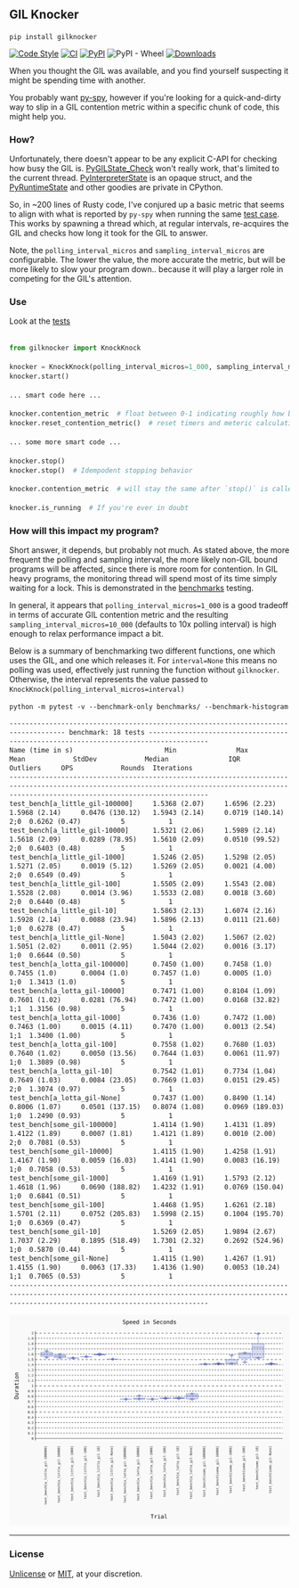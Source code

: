 ## GIL Knocker


`pip install gilknocker`


[![Code Style](https://img.shields.io/badge/code%20style-black-000000.svg)](https://github.com/python/black)
[![CI](https://github.com/milesgranger/gilknocker/actions/workflows/CI.yml/badge.svg?branch=main)](https://github.com/milesgranger/gilknocker/actions/workflows/CI.yml)
[![PyPI](https://img.shields.io/pypi/v/gilknocker.svg)](https://pypi.org/project/gilknocker)
![PyPI - Wheel](https://img.shields.io/pypi/wheel/gilknocker)
[![Downloads](https://pepy.tech/badge/gilknocker/month)](https://pepy.tech/project/gilknocker)


When you thought the GIL was available, and you find yourself suspecting it might be spending time
with another. 

You probably want [py-spy](https://github.com/benfred/py-spy), however if you're
looking for a quick-and-dirty way to slip in a GIL contention metric within a specific
chunk of code, this might help you.

### How?

Unfortunately, there doesn't appear to be any explicit C-API for checking how busy
the GIL is. [PyGILState_Check](https://docs.python.org/3/c-api/init.html#c.PyGILState_Check) 
won't really work, that's limited to the current thread. 
[PyInterpreterState](https://docs.python.org/3/c-api/init.html#c.PyGILState_Check) 
is an opaque struct, and the [PyRuntimeState](https://github.com/python/cpython/blob/main/Include/internal/pycore_pystate.h)
and other goodies are private in CPython.

So, in ~200 lines of Rusty code, I've conjured up a basic metric that seems 
to align with what is reported by `py-spy` when running the same [test case](./tests/test_knockknock.py).
This works by spawning a thread which, at regular intervals, re-acquires the GIL and checks 
how long it took for the GIL to answer.

Note, the `polling_interval_micros` and `sampling_interval_micros` are configurable. The lower the value, the 
more accurate the metric, but will be more likely to slow your
program down.. because it will play a larger role in competing for the GIL's attention.

### Use

Look at the [tests](./tests)

```python

from gilknocker import KnockKnock

knocker = KnockKnock(polling_interval_micros=1_000, sampling_interval_micros=10_000, timeout_secs=1)
knocker.start()

... smart code here ...

knocker.contention_metric  # float between 0-1 indicating roughly how busy the GIL was.
knocker.reset_contention_metric()  # reset timers and meteric calculation

... some more smart code ...

knocker.stop()
knocker.stop()  # Idempodent stopping behavior

knocker.contention_metric  # will stay the same after `stop()` is called.

knocker.is_running  # If you're ever in doubt

```

### How will this impact my program?

Short answer, it depends, but probably not much. As stated above, the more frequent the 
polling and sampling interval, the more likely non-GIL bound programs will be affected, since there is 
more room for contention. In GIL heavy programs, the monitoring thread will spend most of its 
time simply waiting for a lock. This is demonstrated in the [benchmarks](./benchmarks) testing.

In general, it appears that `polling_interval_micros=1_000` is a good tradeoff in terms of accurate
GIL contention metric and the resulting `sampling_interval_micros=10_000` (defaults to 10x polling interval)
is high enough to relax performance impact a bit.

Below is a summary of benchmarking two different 
functions, one which uses the GIL, and one which releases it. For `interval=None` this means 
no polling was used, effectively just running the function without `gilknocker`. Otherwise, 
the interval represents the value passed to `KnockKnock(polling_interval_micros=interval)`

`python -m pytest -v --benchmark-only benchmarks/ --benchmark-histogram`

```
------------------------------------------------------------------------------------ benchmark: 18 tests -------------------------------------------------------------------------------------
Name (time in s)                       Min               Max              Mean            StdDev            Median               IQR            Outliers     OPS            Rounds  Iterations
----------------------------------------------------------------------------------------------------------------------------------------------------------------------------------------------
test_bench[a_little_gil-100000]     1.5368 (2.07)     1.6596 (2.23)     1.5968 (2.14)     0.0476 (130.12)   1.5943 (2.14)     0.0719 (140.14)        2;0  0.6262 (0.47)          5           1
test_bench[a_little_gil-10000]      1.5321 (2.06)     1.5989 (2.14)     1.5618 (2.09)     0.0289 (78.95)    1.5610 (2.09)     0.0510 (99.52)         2;0  0.6403 (0.48)          5           1
test_bench[a_little_gil-1000]       1.5246 (2.05)     1.5298 (2.05)     1.5271 (2.05)     0.0019 (5.12)     1.5269 (2.05)     0.0021 (4.00)          2;0  0.6549 (0.49)          5           1
test_bench[a_little_gil-100]        1.5505 (2.09)     1.5543 (2.08)     1.5528 (2.08)     0.0014 (3.96)     1.5533 (2.08)     0.0018 (3.60)          2;0  0.6440 (0.48)          5           1
test_bench[a_little_gil-10]         1.5863 (2.13)     1.6074 (2.16)     1.5928 (2.14)     0.0088 (23.94)    1.5896 (2.13)     0.0111 (21.60)         1;0  0.6278 (0.47)          5           1
test_bench[a_little_gil-None]       1.5043 (2.02)     1.5067 (2.02)     1.5051 (2.02)     0.0011 (2.95)     1.5044 (2.02)     0.0016 (3.17)          1;0  0.6644 (0.50)          5           1
test_bench[a_lotta_gil-100000]      0.7450 (1.00)     0.7458 (1.0)      0.7455 (1.0)      0.0004 (1.0)      0.7457 (1.0)      0.0005 (1.0)           1;0  1.3413 (1.0)           5           1
test_bench[a_lotta_gil-10000]       0.7471 (1.00)     0.8104 (1.09)     0.7601 (1.02)     0.0281 (76.94)    0.7472 (1.00)     0.0168 (32.82)         1;1  1.3156 (0.98)          5           1
test_bench[a_lotta_gil-1000]        0.7436 (1.0)      0.7472 (1.00)     0.7463 (1.00)     0.0015 (4.11)     0.7470 (1.00)     0.0013 (2.54)          1;1  1.3400 (1.00)          5           1
test_bench[a_lotta_gil-100]         0.7558 (1.02)     0.7680 (1.03)     0.7640 (1.02)     0.0050 (13.56)    0.7644 (1.03)     0.0061 (11.97)         1;0  1.3089 (0.98)          5           1
test_bench[a_lotta_gil-10]          0.7542 (1.01)     0.7734 (1.04)     0.7649 (1.03)     0.0084 (23.05)    0.7669 (1.03)     0.0151 (29.45)         2;0  1.3074 (0.97)          5           1
test_bench[a_lotta_gil-None]        0.7437 (1.00)     0.8490 (1.14)     0.8006 (1.07)     0.0501 (137.15)   0.8074 (1.08)     0.0969 (189.03)        1;0  1.2490 (0.93)          5           1
test_bench[some_gil-100000]         1.4114 (1.90)     1.4131 (1.89)     1.4122 (1.89)     0.0007 (1.81)     1.4121 (1.89)     0.0010 (2.00)          2;0  0.7081 (0.53)          5           1
test_bench[some_gil-10000]          1.4115 (1.90)     1.4258 (1.91)     1.4167 (1.90)     0.0059 (16.03)    1.4141 (1.90)     0.0083 (16.19)         1;0  0.7058 (0.53)          5           1
test_bench[some_gil-1000]           1.4169 (1.91)     1.5793 (2.12)     1.4618 (1.96)     0.0690 (188.82)   1.4232 (1.91)     0.0769 (150.04)        1;0  0.6841 (0.51)          5           1
test_bench[some_gil-100]            1.4468 (1.95)     1.6261 (2.18)     1.5701 (2.11)     0.0752 (205.83)   1.5998 (2.15)     0.1004 (195.70)        1;0  0.6369 (0.47)          5           1
test_bench[some_gil-10]             1.5269 (2.05)     1.9894 (2.67)     1.7037 (2.29)     0.1895 (518.49)   1.7301 (2.32)     0.2692 (524.96)        1;0  0.5870 (0.44)          5           1
test_bench[some_gil-None]           1.4115 (1.90)     1.4267 (1.91)     1.4155 (1.90)     0.0063 (17.33)    1.4136 (1.90)     0.0053 (10.24)         1;1  0.7065 (0.53)          5           1
----------------------------------------------------------------------------------------------------------------------------------------------------------------------------------------------
```

![](./benchmarks/histogram.svg)

---

### License

[Unlicense](LICENSE) or [MIT](LICENSE-MIT), at your discretion.
